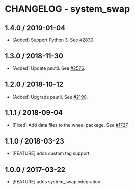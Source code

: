 # CHANGELOG - system_swap

## 1.4.0 / 2019-01-04

* [Added] Support Python 3. See [#2830](https://github.com/DataDog/integrations-core/pull/2830).

## 1.3.0 / 2018-11-30

* [Added] Update psutil. See [#2576](https://github.com/DataDog/integrations-core/pull/2576).

## 1.2.0 / 2018-10-12

* [Added] Upgrade psutil. See [#2190](https://github.com/DataDog/integrations-core/pull/2190).

## 1.1.1 / 2018-09-04

* [Fixed] Add data files to the wheel package. See [#1727](https://github.com/DataDog/integrations-core/pull/1727).

## 1.1.0 / 2018-03-23

* [FEATURE] adds custom tag support.

## 1.0.0 / 2017-03-22

* [FEATURE] adds system_swap integration.
